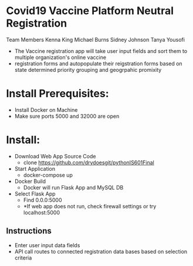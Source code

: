 #  Covid19 Vaccine Platform Neutral Registration
   Team Members 
   Kenna King
   Michael Burns 
   Sidney Johnson 
   Tanya Yousofi
- The Vaccine registration app will take user input fields and sort them to multiple organization's online vaccine 
- registration forms and autopopulate their reigstration forms based on state determined priority grouping and geogrpahic promixity
##
# Install Prerequisites:
 - Install Docker on Machine
 - Make sure ports 5000 and 32000 are open
# Install:
- Download Web App Source Code
    - clone https://github.com/drydoesgit/pythonIS601Final
- Start Application
    - docker-compose up
- Docker Build
    - Docker will run Flask App and MySQL DB
- Select Flask App
    - Find 0.0.0:5000
    - *If web app does not run, check firewall settings or try localhost:5000
    
## Instructions
- Enter user input data fields 
- API call routes to connected registration data bases based on selection criteria

